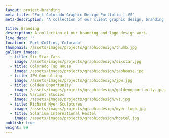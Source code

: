 ```yaml
---
layout: project-branding
meta-title: 'Fort Colorado Graphic Design Portfolio | VS'
meta-description: 'A collection of our client graphic design, branding and logo work.'

title: Branding
description: A collection of our branding and logo design work.
live_date: ''
location: 'Fort Collins, Colorado'
thumbnail: /assets/images/projects/graphicdesign/thumb.jpg
gallery_images:
  - title: Six Star Cars
    image: /assets/images/projects/graphicdesign/sixstar.jpg
  - title: Colorado Tap House
    image: /assets/images/projects/graphicdesign/taphouse.jpg
  - title: JPW Consulting
    image: /assets/images/projects/graphicdesign/jpw.jpg
  - title: Golden Opportunity
    image: /assets/images/projects/graphicdesign/goldenopportunity.jpg
  - title: Variant Studios
    image: /assets/images/projects/graphicdesign/vs.jpg
  - title: Richard Myer Sculptures
    image: /assets/images/projects/graphicdesign/myer-logo.jpg
  - title: Solarium International Hostel
    image: /assets/images/projects/graphicdesign/hostel.jpg
publish: true
weight: 99
---
```

